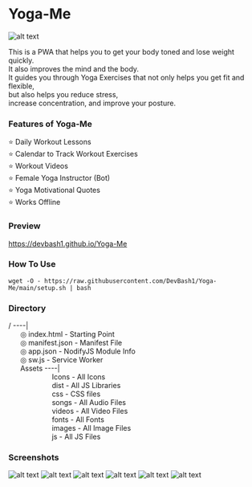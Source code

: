 # Yoga-Me

![alt text](https://github.com/DevBash1/Yoga-Me/raw/main/Assets/Icons/app-nobg.png)   

This is a PWA that helps you to get your body toned and lose weight quickly.   
It also improves the mind and the body.   
It guides you through Yoga Exercises that not only helps you get fit and flexible,   
but also helps you reduce stress,   
increase concentration, and improve your posture.   

### Features of Yoga-Me
   
⭐ Daily Workout Lessons   
⭐ Calendar to Track Workout Exercises   
⭐ Workout Videos   
⭐ Female Yoga Instructor (Bot)   
⭐ Yoga Motivational Quotes   
⭐ Works Offline   

### Preview

https://devbash1.github.io/Yoga-Me   

### How To Use

`
wget -O - https://raw.githubusercontent.com/DevBash1/Yoga-Me/main/setup.sh | bash
`   

### Directory
   
/ ----|   
&nbsp;&nbsp;&nbsp;&nbsp;&nbsp;&nbsp;◎ index.html - Starting Point   
&nbsp;&nbsp;&nbsp;&nbsp;&nbsp;&nbsp;◎ manifest.json - Manifest File   
&nbsp;&nbsp;&nbsp;&nbsp;&nbsp;&nbsp;◎ app.json - NodifyJS Module Info   
&nbsp;&nbsp;&nbsp;&nbsp;&nbsp;&nbsp;◎ sw.js - Service Worker   
&nbsp;&nbsp;&nbsp;&nbsp;&nbsp;&nbsp;Assets ----|   
&nbsp;&nbsp;&nbsp;&nbsp;&nbsp;&nbsp;&nbsp;&nbsp;&nbsp;&nbsp;&nbsp;&nbsp;&nbsp;&nbsp;&nbsp;&nbsp;&nbsp;&nbsp;&nbsp;&nbsp;&nbsp;&nbsp;Icons - All Icons   
&nbsp;&nbsp;&nbsp;&nbsp;&nbsp;&nbsp;&nbsp;&nbsp;&nbsp;&nbsp;&nbsp;&nbsp;&nbsp;&nbsp;&nbsp;&nbsp;&nbsp;&nbsp;&nbsp;&nbsp;&nbsp;&nbsp;dist - All JS Libraries   
&nbsp;&nbsp;&nbsp;&nbsp;&nbsp;&nbsp;&nbsp;&nbsp;&nbsp;&nbsp;&nbsp;&nbsp;&nbsp;&nbsp;&nbsp;&nbsp;&nbsp;&nbsp;&nbsp;&nbsp;&nbsp;&nbsp;css - CSS files   
&nbsp;&nbsp;&nbsp;&nbsp;&nbsp;&nbsp;&nbsp;&nbsp;&nbsp;&nbsp;&nbsp;&nbsp;&nbsp;&nbsp;&nbsp;&nbsp;&nbsp;&nbsp;&nbsp;&nbsp;&nbsp;&nbsp;songs - All Audio Files   
&nbsp;&nbsp;&nbsp;&nbsp;&nbsp;&nbsp;&nbsp;&nbsp;&nbsp;&nbsp;&nbsp;&nbsp;&nbsp;&nbsp;&nbsp;&nbsp;&nbsp;&nbsp;&nbsp;&nbsp;&nbsp;&nbsp;videos - All Video Files   
&nbsp;&nbsp;&nbsp;&nbsp;&nbsp;&nbsp;&nbsp;&nbsp;&nbsp;&nbsp;&nbsp;&nbsp;&nbsp;&nbsp;&nbsp;&nbsp;&nbsp;&nbsp;&nbsp;&nbsp;&nbsp;&nbsp;fonts - All Fonts   
&nbsp;&nbsp;&nbsp;&nbsp;&nbsp;&nbsp;&nbsp;&nbsp;&nbsp;&nbsp;&nbsp;&nbsp;&nbsp;&nbsp;&nbsp;&nbsp;&nbsp;&nbsp;&nbsp;&nbsp;&nbsp;&nbsp;images - All Image Files   
&nbsp;&nbsp;&nbsp;&nbsp;&nbsp;&nbsp;&nbsp;&nbsp;&nbsp;&nbsp;&nbsp;&nbsp;&nbsp;&nbsp;&nbsp;&nbsp;&nbsp;&nbsp;&nbsp;&nbsp;&nbsp;&nbsp;js - All JS Files

### Screenshots
![alt text](https://github.com/DevBash1/Yoga-Me/raw/main/Screenshots/1.png)
![alt text](https://github.com/DevBash1/Yoga-Me/raw/main/Screenshots/2.png)
![alt text](https://github.com/DevBash1/Yoga-Me/raw/main/Screenshots/3.png)
![alt text](https://github.com/DevBash1/Yoga-Me/raw/main/Screenshots/4.png)
![alt text](https://github.com/DevBash1/Yoga-Me/raw/main/Screenshots/5.png)
![alt text](https://github.com/DevBash1/Yoga-Me/raw/main/Screenshots/6.png)
